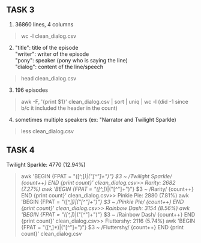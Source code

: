 ## TASK 3
1. 36860 lines, 4 columns
> wc -l clean_dialog.csv
2. 
    "title": title of the episode  
    "writer": writer of the episode  
    "pony": speaker (pony who is saying the line)  
    "dialog": content of the line/speech
> head clean_dialog.csv
3. 196 episodes
> awk -F, '{print $1}' clean_dialog.csv | sort | uniq | wc -l
(did -1 since b/c it included the header in the count)
4. sometimes multiple speakers (ex: "Narrator and Twilight Sparkle)
> less clean_dialog.csv

## TASK 4
Twilight Sparkle: 4770 (12.94%)
> awk 'BEGIN {FPAT = "([^,]*)|(\"[^\"]+\")"} $3 ~ /Twilight Sparkle/ {count++} END {print count}' clean_dialog.csv>>
Rarity: 2682 (7.27%)
> awk 'BEGIN {FPAT = "([^,]*)|(\"[^\"]+\")"} $3 ~ /Rarity/ {count++} END {print count}' clean_dialog.csv>>
Pinkie Pie: 2880 (7.81%)
> awk 'BEGIN {FPAT = "([^,]*)|(\"[^\"]+\")"} $3 ~ /Pinkie Pie/ {count++} END {print count}' clean_dialog.csv>>
Rainbow Dash: 3154 (8.56%)
> awk 'BEGIN {FPAT = "([^,]*)|(\"[^\"]+\")"} $3 ~ /Rainbow Dash/ {count++} END {print count}' clean_dialog.csv>>
Fluttershy: 2116 (5.74%)
> awk 'BEGIN {FPAT = "([^,]*)|(\"[^\"]+\")"} $3 ~ /Fluttershy/ {count++} END {print count}' clean_dialog.csv